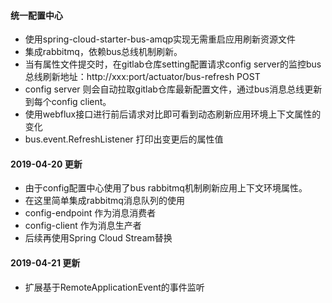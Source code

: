 #### 统一配置中心
- 使用spring-cloud-starter-bus-amqp实现无需重启应用刷新资源文件
- 集成rabbitmq，依赖bus总线机制刷新。
- 当有属性文件提交时，在gitlab仓库setting配置请求config server的监控bus总线刷新地址：http://xxx:port/actuator/bus-refresh POST
- config server 则会自动拉取gitlab仓库最新配置文件，通过bus消息总线更新到每个config client。
- 使用webflux接口进行前后请求对比即可看到动态刷新应用环境上下文属性的变化
- bus.event.RefreshListener 打印出变更后的属性值

#### 2019-04-20 更新
- 由于config配置中心使用了bus rabbitmq机制刷新应用上下文环境属性。
- 在这里简单集成rabbitmq消息队列的使用
- config-endpoint 作为消息消费者
- config-client 作为消息生产者
- 后续再使用Spring Cloud Stream替换

#### 2019-04-21 更新
- 扩展基于RemoteApplicationEvent的事件监听